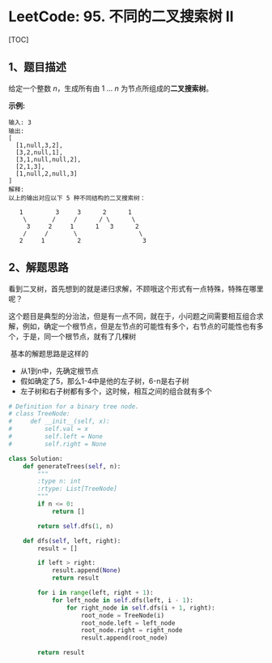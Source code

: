 # LeetCode: 95. 不同的二叉搜索树 II

[TOC]

## 1、题目描述



给定一个整数 *n*，生成所有由 1 ... *n* 为节点所组成的**二叉搜索树**。

**示例:**

```
输入: 3
输出:
[
  [1,null,3,2],
  [3,2,null,1],
  [3,1,null,null,2],
  [2,1,3],
  [1,null,2,null,3]
]
解释:
以上的输出对应以下 5 种不同结构的二叉搜索树：

   1         3     3      2      1
    \       /     /      / \      \
     3     2     1      1   3      2
    /     /       \                 \
   2     1         2                 3
```



## 2、解题思路

​	看到二叉树，首先想到的就是递归求解，不顾哦这个形式有一点特殊，特殊在哪里呢？



​	这个题目是典型的分治法，但是有一点不同，就在于，小问题之间需要相互组合求解，例如，确定一个根节点，但是左节点的可能性有多个，右节点的可能性也有多个，于是，同一个根节点，就有了几棵树



​	基本的解题思路是这样的

- 从1到n中，先确定根节点
- 假如确定了5，那么1-4中是他的左子树，6-n是右子树
- 左子树和右子树都有多个，这时候，相互之间的组合就有多个





```python
# Definition for a binary tree node.
# class TreeNode:
#     def __init__(self, x):
#         self.val = x
#         self.left = None
#         self.right = None

class Solution:
    def generateTrees(self, n):
        """
        :type n: int
        :rtype: List[TreeNode]
        """
        if n <= 0:
            return []

        return self.dfs(1, n)

    def dfs(self, left, right):
        result = []

        if left > right:
            result.append(None)
            return result

        for i in range(left, right + 1):
            for left_node in self.dfs(left, i - 1):
                for right_node in self.dfs(i + 1, right):
                    root_node = TreeNode(i)
                    root_node.left = left_node
                    root_node.right = right_node
                    result.append(root_node)

        return result
```

